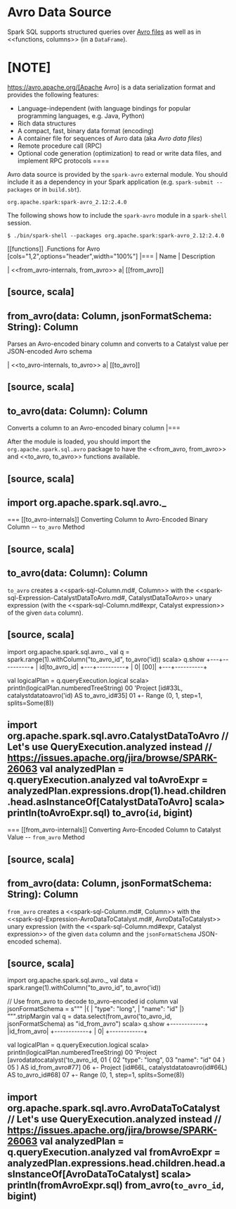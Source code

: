 # Avro Data Source

Spark SQL supports structured queries over [Avro files](AvroFileFormat.md) as well as in <<functions, columns>> (in a `DataFrame`).

[NOTE]
====
https://avro.apache.org/[Apache Avro] is a data serialization format and provides the following features:

* Language-independent (with language bindings for popular programming languages, e.g. Java, Python)
* Rich data structures
* A compact, fast, binary data format (encoding)
* A container file for sequences of Avro data (aka _Avro data files_)
* Remote procedure call (RPC)
* Optional code generation (optimization) to read or write data files, and implement RPC protocols
====

Avro data source is provided by the `spark-avro` external module. You should include it as a dependency in your Spark application (e.g. `spark-submit --packages` or in `build.sbt`).

```
org.apache.spark:spark-avro_2.12:2.4.0
```

The following shows how to include the `spark-avro` module in a `spark-shell` session.

```
$ ./bin/spark-shell --packages org.apache.spark:spark-avro_2.12:2.4.0
```

[[functions]]
.Functions for Avro
[cols="1,2",options="header",width="100%"]
|===
| Name
| Description

| <<from_avro-internals, from_avro>>
a| [[from_avro]]

[source, scala]
----
from_avro(data: Column, jsonFormatSchema: String): Column
----

Parses an Avro-encoded binary column and converts to a Catalyst value per JSON-encoded Avro schema

| <<to_avro-internals, to_avro>>
a| [[to_avro]]

[source, scala]
----
to_avro(data: Column): Column
----

Converts a column to an Avro-encoded binary column
|===

After the module is loaded, you should import the `org.apache.spark.sql.avro` package to have the <<from_avro, from_avro>> and <<to_avro, to_avro>> functions available.

[source, scala]
----
import org.apache.spark.sql.avro._
----

=== [[to_avro-internals]] Converting Column to Avro-Encoded Binary Column -- `to_avro` Method

[source, scala]
----
to_avro(data: Column): Column
----

`to_avro` creates a <<spark-sql-Column.md#, Column>> with the <<spark-sql-Expression-CatalystDataToAvro.md#, CatalystDataToAvro>> unary expression (with the <<spark-sql-Column.md#expr, Catalyst expression>> of the given `data` column).

[source, scala]
----
import org.apache.spark.sql.avro._
val q = spark.range(1).withColumn("to_avro_id", to_avro('id))
scala> q.show
+---+----------+
| id|to_avro_id|
+---+----------+
|  0|      [00]|
+---+----------+

val logicalPlan = q.queryExecution.logical
scala> println(logicalPlan.numberedTreeString)
00 'Project [id#33L, catalystdatatoavro('id) AS to_avro_id#35]
01 +- Range (0, 1, step=1, splits=Some(8))

import org.apache.spark.sql.avro.CatalystDataToAvro
// Let's use QueryExecution.analyzed instead
// https://issues.apache.org/jira/browse/SPARK-26063
val analyzedPlan = q.queryExecution.analyzed
val toAvroExpr = analyzedPlan.expressions.drop(1).head.children.head.asInstanceOf[CatalystDataToAvro]
scala> println(toAvroExpr.sql)
to_avro(`id`, bigint)
----

=== [[from_avro-internals]] Converting Avro-Encoded Column to Catalyst Value -- `from_avro` Method

[source, scala]
----
from_avro(data: Column, jsonFormatSchema: String): Column
----

`from_avro` creates a <<spark-sql-Column.md#, Column>> with the <<spark-sql-Expression-AvroDataToCatalyst.md#, AvroDataToCatalyst>> unary expression (with the <<spark-sql-Column.md#expr, Catalyst expression>> of the given `data` column and the `jsonFormatSchema` JSON-encoded schema).

[source, scala]
----
import org.apache.spark.sql.avro._
val data = spark.range(1).withColumn("to_avro_id", to_avro('id))

// Use from_avro to decode to_avro-encoded id column
val jsonFormatSchema = s"""
  |{
  |  "type": "long",
  |  "name": "id"
  |}
""".stripMargin
val q = data.select(from_avro('to_avro_id, jsonFormatSchema) as "id_from_avro")
scala> q.show
+------------+
|id_from_avro|
+------------+
|           0|
+------------+

val logicalPlan = q.queryExecution.logical
scala> println(logicalPlan.numberedTreeString)
00 'Project [avrodatatocatalyst('to_avro_id,
01 {
02   "type": "long",
03   "name": "id"
04 }
05 ) AS id_from_avro#77]
06 +- Project [id#66L, catalystdatatoavro(id#66L) AS to_avro_id#68]
07    +- Range (0, 1, step=1, splits=Some(8))

import org.apache.spark.sql.avro.AvroDataToCatalyst
// Let's use QueryExecution.analyzed instead
// https://issues.apache.org/jira/browse/SPARK-26063
val analyzedPlan = q.queryExecution.analyzed
val fromAvroExpr = analyzedPlan.expressions.head.children.head.asInstanceOf[AvroDataToCatalyst]
scala> println(fromAvroExpr.sql)
from_avro(`to_avro_id`, bigint)
----
